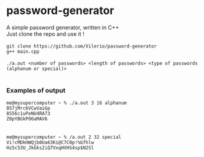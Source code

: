 # password-generator
A simple password generator, written in C++ <br/>
Just clone the repo and use it ! <br/> <br/>
``git clone https://github.com/Vilerio/password-generator``<br/>
``g++ main.cpp``<br/> <br/>
``./a.out <number of passwords> <length of passwords> <type of passwords (alphanum or special)>``<br/> <br/>
### Examples of output

``me@mysupercomputer ~ % ./a.out 3 16 alphanum``<br/>
``057jMrc6VCwVaiGp``<br/>
``8S56c1uPeNU4RA73``<br/>
``Z0pYBGkPO6aMAV6``<br/>
<br/> <br/>
``me@mysupercomputer ~ % /a.out 2 32 special``<br/>
``Vi!cMDkHWQjb0Ua63Ki@C7C0p!%Gfhlw``<br/>
``Hz5c53U_JkGks2iQ7VxqHVHS4sp$N2Sl``<br/>
